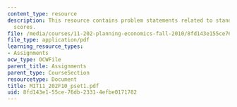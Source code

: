 ```yaml
---
content_type: resource
description: This resource contains problem statements related to standardized test
  scores.
file: /media/courses/11-202-planning-economics-fall-2010/8fd143e155ce76db23314efbe0171782_MIT11_202F10_pset1.pdf
file_type: application/pdf
learning_resource_types:
- Assignments
ocw_type: OCWFile
parent_title: Assignments
parent_type: CourseSection
resourcetype: Document
title: MIT11_202F10_pset1.pdf
uid: 8fd143e1-55ce-76db-2331-4efbe0171782
---
```

